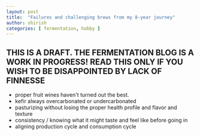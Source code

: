 ```yaml
---
layout: post
title:  "Failures and challenging brews from my 8-year journey"
author: shirish
categories: [ fermentation, hobby ]
---
```


## THIS IS A DRAFT. THE FERMENTATION BLOG IS A WORK IN PROGRESS! READ THIS ONLY IF YOU WISH TO BE DISAPPOINTED BY LACK OF FINNESSE

* proper fruit wines haven't turned out the best.
* kefir always overcarbonated or undercarbonated
* pasturizing without losing the proper health profile and flavor and texture
* consistency / knowing what it might taste and feel like before going in
* aligning production cycle and consumption cycle